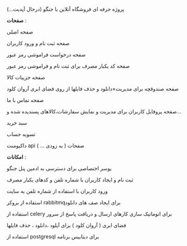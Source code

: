 پروژه حرفه ای فروشگاه آنلاین با جنگو (درحال آپدیت...)

**صفحات** :

صفحه اصلی 

صفحه ثبت نام و ورود کاربران 

صفحه درخواست فراموشی رمز عبور 

صفحه کد یکبار مصرف برای ثبت نام و فراموشی رمز عبور

صفحه جزییات کالا

صفحه صندوقچه برای مدیریت×دانلود و حذف فایلها از روی فضای ابری آروان کلود

صفحه تماس با ما 

صفحه پروفایل کاربران برای مدیریت و نمایش سفارشات،کالاهای پسندیده شده و...

سبد خرید 

تسویه حساب 

داکیومنت api صفحات ( به زودی ... )







**امکانات** : 

یوسر اختصاصی برای دسترسی به ادمین پنل جنگو

ثبت نام و ایجاد کاربران با شماره تلفن و کدهای یکبار مصرف

ورود کاربران با استفاده از شماره تلفن به سایت

استفاده از بروکر rabbitmqبرای ایجاد صف های دانلود

استفاده از celery برای اتوماتیک سازی کارهای ارسال و دریافت پاسخ از سرور

فضای ابری ( آروان کلود ) برای آپلود ،دانلود ، حذف فایلها

استفاده از postgresql برای دیتابیس برنامه


